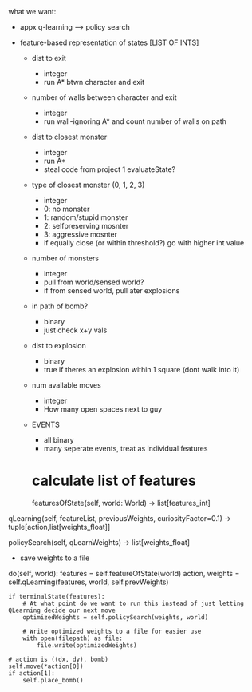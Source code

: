 what we want:
- appx q-learning --> policy search

- feature-based representation of states [LIST OF INTS]
    - dist to exit
        - integer
        - run A* btwn character and exit
    - number of walls between character and exit
        - integer
        - run wall-ignoring A* and count number of walls on path
    - dist to closest monster
        - integer
        - run A*
        - steal code from project 1 evaluateState?
    - type of closest monster (0, 1, 2, 3)
        - integer
        - 0: no monster
        - 1: random/stupid monster
        - 2: selfpreserving mosnter
        - 3: aggressive mosnter
        - if equally close (or within threshold?) go with higher int value
    - number of monsters
        - integer
        - pull from world/sensed world?
        - if from sensed world, pull ater explosions
    - in path of bomb?
        - binary
        - just check x+y vals
    - dist to explosion
        - binary
        - true if theres an explosion within 1 square (dont walk into it)
    - num available moves
        - integer
        - How many open spaces next to guy
    - EVENTS
        - all binary
        - many seperate events, treat as individual features 
    
        # calculate list of features
        featuresOfState(self, world: World) -> list[features_int]

qLearning(self, featureList, previousWeights, curiosityFactor=0.1) -> tuple[action,list[weights_float]]

policySearch(self, qLearnWeights) -> list[weights_float]

- save weights to a file

do(self, world):
    features = self.featureOfState(world)
    action, weights = self.qLearning(features, world, self.prevWeights)


    if terminalState(features):
        # At what point do we want to run this instead of just letting QLearning decide our next move
        optimizedWeights = self.policySearch(weights, world)
        
        # Write optimized weights to a file for easier use
        with open(filepath) as file:
            file.write(optimizedWeights)

    # action is ((dx, dy), bomb)
    self.move(*action[0])
    if action[1]:
        self.place_bomb()
    
    

